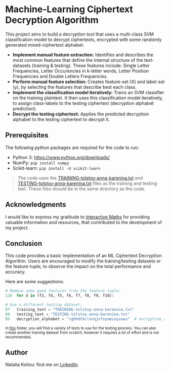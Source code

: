 # Machine-Learning Ciphertext Decryption Algorithm

This project aims to build a decryption tool that uses a multi-class SVM classification model to decrypt ciphertexts, encrypted with some randomly generated mixed-ciphertext alphabet.

* **Implement manual feature extraction:** Identifies and describes the most common features that define the internal structure of the text-datasets (training & testing). These features include: Single Letter Frequencies, Letter Occurencies in k-letter words, Letter Position Frequencies and Double Letters Frequencies.
* **Perform manual feature selection:** Creates feature-set (X) and label-set (y), by selecting the features that describe best each class.
* **Implement the classification model iteratively:** Trains an SVM classifier on the training plaintext. It then uses this classification model iteratively, to assign class-labels to the testing ciphertext (decryption alphabet prediction).
* **Decrypt the testing ciphertext:** Applies the predicted decryption alphabet to the testing ciphertext to decrypt it.

## Prerequisites
The following python packages are required for the code to run:
* Python 3: https://www.python.org/downloads/
* NumPy: ```pip install numpy```
* Scikit-learn: ```pip install -U scikit-learn```

> The code uses the [TRAINING-tolstoy-anna-karenina.txt](https://github.com/nataliakoliou/ML-Ciphertext-Decryption/blob/main/datasets/TRAINING-tolstoy-anna-karenina.txt) and [TESTING-tolstoy-anna-karenina.txt](https://github.com/nataliakoliou/ML-Ciphertext-Decryption/blob/main/datasets/TESTING-tolstoy-anna-karenina.txt) files as the training and testing text. These files should be in the same directory as the code.

## Acknowledgments
I would like to express my gratitude to [Interactive Maths](https://crypto.interactive-maths.com/mixed-alphabet-cipher.html) for providing valuable information and resources, that contributed to the development of my project.

## Conclusion
This code provides a basic implementation of an ML Ciphertext Decryption Algorithm. Users are encouraged to modify the training/testing datasets or the feature-tuple, to observe the impact on the total performance and accuracy.

Here are some suggestions:
```python
# Remove some good features from the feature tuple:
120  for d in (f3, f4, f5, f6, f7, f8, f9, f10):
```

```python
# Use a different testing dataset:
87   training_text = "TRAINING-tolstoy-anna-karenina.txt"
88   testing_text = "TESTING-tolstoy-anna-karenina.txt"
89   decryption_alphabet = "rgbhdtkclvnqjxfspamioyzweu"  # encryption_alphabet = "rcheyobdtmgiskuqlapfzjxnvw"
```
<sub> In [this](https://github.com/nataliakoliou/ML-Ciphertext-Decryption/tree/main/datasets) folder, you will find a variety of texts to use for the testing process. You can also create another training dataset from scratch, however it requires a lot of effort and is not recommended.

## Author
Natalia Koliou: find me on [LinkedIn](https://www.linkedin.com/in/natalia-k-b37b01197/).
